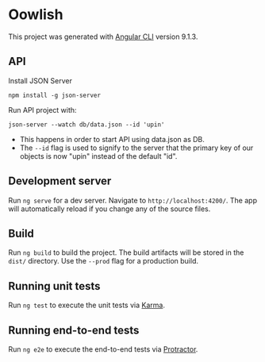 # Oowlish

This project was generated with [Angular CLI](https://github.com/angular/angular-cli) version 9.1.3.

## API 

Install JSON Server

`npm install -g json-server`

Run API project with:

`json-server --watch db/data.json --id 'upin'`

* This happens in order to start API using data.json as DB.
* The `--id` flag is used to signify to the server that the primary key of our objects is now "upin" instead of the default "id".

## Development server

Run `ng serve` for a dev server. Navigate to `http://localhost:4200/`. The app will automatically reload if you change any of the source files.

## Build

Run `ng build` to build the project. The build artifacts will be stored in the `dist/` directory. Use the `--prod` flag for a production build.

## Running unit tests

Run `ng test` to execute the unit tests via [Karma](https://karma-runner.github.io).

## Running end-to-end tests

Run `ng e2e` to execute the end-to-end tests via [Protractor](http://www.protractortest.org/).

